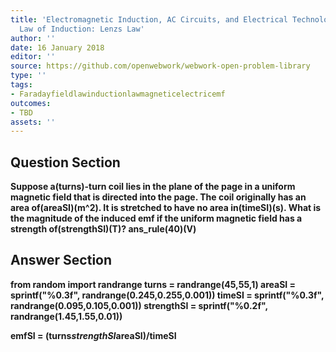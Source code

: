 ```yaml
---
title: 'Electromagnetic Induction, AC Circuits, and Electrical Technologies - Faradays
  Law of Induction: Lenzs Law'
author: ''
date: 16 January 2018
editor: ''
source: https://github.com/openwebwork/webwork-open-problem-library
type: ''
tags:
- Faradayfieldlawinductionlawmagneticelectricemf
outcomes:
- TBD
assets: ''
---
```


## Question Section 

<b>
Suppose a(turns)-turn coil lies in the plane of the page in a uniform magnetic field that is directed into the page. The coil originally has an area of(areaSI)(m^2). It is stretched to have no area in(timeSI)(s). What is the magnitude of the induced emf if the uniform magnetic field has a strength of(strengthSI)(T)?
ans_rule(40)(V)



## Answer Section

from random import randrange
turns = randrange(45,55,1)
areaSI = sprintf("%0.3f", randrange(0.245,0.255,0.001))
timeSI = sprintf("%0.3f", randrange(0.095,0.105,0.001))
strengthSI = sprintf("%0.2f", randrange(1.45,1.55,0.01))

emfSI = (turns*strengthSI*areaSI)/timeSI